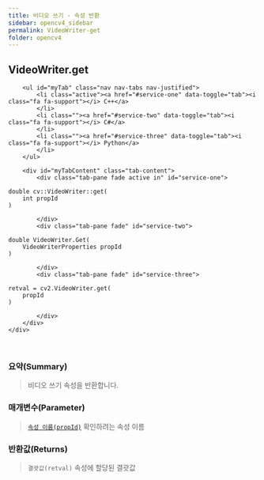 ```yaml
---
title: 비디오 쓰기 - 속성 반환
sidebar: opencv4_sidebar
permalink: VideoWriter-get
folder: opencv4
---
```


<div class="row">
    <div class="col-lg-12">
        <h2 class="page-header">VideoWriter.get</h2>
    </div>
    <div class="col-lg-12">

        <ul id="myTab" class="nav nav-tabs nav-justified">
            <li class="active"><a href="#service-one" data-toggle="tab"><i class="fa fa-support"></i> C++</a>
            </li>
            <li class=""><a href="#service-two" data-toggle="tab"><i class="fa fa-support"></i> C#</a>
            </li>
            <li class=""><a href="#service-three" data-toggle="tab"><i class="fa fa-support"></i> Python</a>
            </li>
        </ul>

        <div id="myTabContent" class="tab-content">
            <div class="tab-pane fade active in" id="service-one">
<pre class="prettyprint"><code class="language-cpp">double cv::VideoWriter::get(
    int propId
)</code></pre>
            </div>
            <div class="tab-pane fade" id="service-two">
<pre class="prettyprint"><code class="language-cs">double VideoWriter.Get(
    VideoWriterProperties propId
)</code></pre>
            </div>
            <div class="tab-pane fade" id="service-three">
<pre class="prettyprint"><code class="language-py">retval = cv2.VideoWriter.get(
    propId
)</code></pre>
            </div>
        </div>
    </div>
</div>

<br>

### 요약(Summary)

> 비디오 쓰기 속성을 반환합니다. 

### 매개변수(Parameter)

> [`속성 이름(propId)`](VideoWriterProperties) 확인하려는 속성 이름

### 반환값(Returns)

> `결괏값(retval)` 속성에 할당된 결괏값